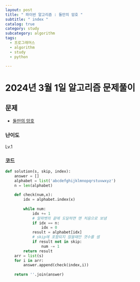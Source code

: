 ```yaml
---
layout: post
title: " 파이썬 알고리즘 : 둘만의 암호 "
subtitle: " index "
catalog: true
category: study
subcategory: algorithm
tags:
  - 프로그래머스
  - algorithm
  - study
  - python

---
```


# 2024년 3월 1일 알고리즘 문제풀이

## 문제

- [둘만의 암호](https://school.programmers.co.kr/learn/courses/30/lessons/155652)

### 난이도

Lv.1

### 코드

```python
def solution(s, skip, index):
    answer = []
    alphabet = list('abcdefghijklmnopqrstuvwxyz')
    n = len(alphabet)
    
    def check(num,x):
        idx = alphabet.index(x)
        
        while num:
            idx += 1
            # 알파벳의 끝에 도달하면 맨 처음으로 보냄
            if idx == n:
                idx = 0
            result = alphabet[idx]
            # skip에 포함되지 않을때만 갯수를 셈
            if result not in skip:
                num -= 1
        return result
    arr = list(s)
    for i in arr:
        answer.append(check(index,i))
        
    return ''.join(answer)
```



